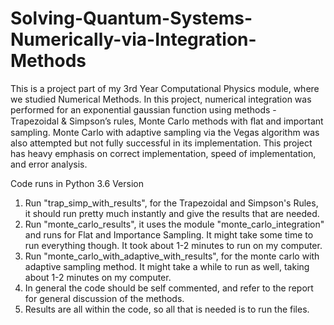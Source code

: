 # Solving-Quantum-Systems-Numerically-via-Integration-Methods
This is a project part of my 3rd Year Computational Physics module, where we studied Numerical Methods. In this project, numerical integration was performed for an exponential gaussian function using methods - Trapezoidal & Simpson’s rules, Monte Carlo methods with ﬂat and important sampling. Monte Carlo with adaptive sampling via the Vegas algorithm was also attempted but not fully successful in its implementation. This project has heavy emphasis on correct implementation, speed of implementation, and error analysis. 

Code runs in Python 3.6 Version

1. Run "trap_simp_with_results", for the Trapezoidal and Simpson's Rules, it should run pretty much instantly and give the results that are needed.
2. Run "monte_carlo_results", it uses the module "monte_carlo_integration" and runs for Flat and Importance Sampling. It might take some time to run everything though. It took 
about 1-2 minutes to run on my computer.
3. Run "monte_carlo_with_adaptive_with_results", for the monte carlo with adaptive sampling method. It might take a while to run as well, taking about 1-2 minutes on my computer.
4. In general the code should be self commented, and refer to the report for general discussion of the methods.
5. Results are all within the code, so all that is needed is to run the files. 
